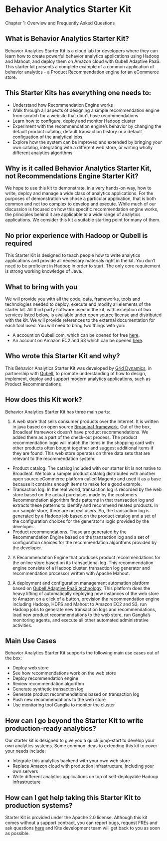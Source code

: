 Behavior Analytics Starter Kit
==============================
Chapter 1: Overview and Frequently Asked Questions


What is Behavior Analytics Starter Kit?
---------------------------------------

Behavior Analytics Starter Kit is a cloud lab for developers where they can learn how to create powerful behavior 
analytics applications using Hadoop and Mahout, and deploy them on Amazon cloud with Qubell Adaptive PaaS. This 
starter kit presents a complete example of a common application of behavior analytics - a Product Recommendation 
engine for an eCommerce store. 

This Starter Kits has everything one needs to: 
----------------------------------------------
- Understand how Recommendation Engine works
- Walk through all aspects of designing a simple recommendation engine from scratch for a website that didn't have recommendations
- Learn how to configure, deploy and monitor Hadoop cluster 
- Experiment with the recommendation engine’s behavior by changing the default product catalog, default transaction history or a default configuation of the analytical jobs 
- Explore how the system can be improved and extended by bringing your own catalog, integrating with a different web store, or writing wholly different analytics algorithms

Why is it called Behavior Analytics Starter Kit, not Recommendations Engine Starter Kit?
----------------------------------------------------------------------------------------
We hope to use this kit to demonstrate, in a very hands-on way, how to write, deploy and manage a wide class of 
analytics applications. For the purposes of demonstration we chose a particular application, that is both common
and not too complex to develop and execute. While much of our discussion is focused on how this specific 
recommendation engine works, the principles behind it are applicable to a wide range of analytics applications.
We consider this kit a suitable starting point for many of them. 

No prior experience with Hadoop or Qubell is required
-----------------------------------------------------
This Starter Kit is designed to teach people how to write analytics applications and provide all necessary 
materials right in the kit. You don’t need to be proficient in Hadoop in order to start. The only core requirement 
is strong working knowledge of Java. 


What to bring with you
----------------------
We will provide you with all the code, data, frameworks, tools and technologies needed to deploy, execute and 
modify all elements of the starter kit. All third party software used in the kit, with exception of two services 
listed below, is available under open source license and distributed with the kit. We will provide references to 
the external documentation for each tool used. You will need to bring two things with you:
- A account on Qubell.com, which can be opened for free [here](http://qubell.com). 
- An account on Amazon EC2 and S3 which can be opened [here](http://aws.amazon.com/ec2/).

Who wrote this Starter Kit and why?
-----------------------------------
This Behavior Analytics Starter Kit was developed by [Grid Dynamics](http://griddynamics.com), in partnership with [Qubell](http://qubell.com/), to promote 
understanding of how to design, implement, deploy and support modern analytics applications, such as Product 
Recommendations

How does this Kit work?
-----------------------
Behavior Analytics Starter Kit has three main parts:
1) A web store that sells consumer products over the Internet. It is written in java based on open source 
[Broadleaf framework](http://www.broadleafcommerce.org/). Out of the box, Broadleaf framework doesn’t have product recommendations. We added them as 
a part of the check-out process. The product recommendation logic will match the items in the shopping card with 
other products often bought together and suggest additional items if they are found. This web store operates on 
three data sets that are relevant to the recommendation system:
- Product catalog. The catalog included with our starter kit is not native to Broadleaf. We took a sample product 
catalog distributed with another open source eCommerce platform called Magento and used it as a base because it 
contains enough items to make for a good example. 
- Transaction log. In the real world, transaction log is recorded by the web store based on the actual purchases
made by the customers. Recommendation algorithm finds patterns in that transaction log and extracts these 
patterns to identify and recommend related products. In our sample store, there are no real users. So, the 
transaction log is generated by a Hadoop job based on the product catalog and a set of the configuration choices 
for the generator’s logic provided by the developer. 
- Product recommendations. These are generated by the Recommendation Engine based on the transaction log and a 
set of configuration choices for the recommendation algorithms provided by the developer. 

2) A Recommendation Engine that produces product recommendations for the online store based on its transactional 
log. This recommendation engine consists of a Hadoop cluster, transaction log generator and recommendation 
processor written with Apache Mahout. 

3) A deployment and configuration management automation platform based on [Qubell Adaptive PaaS technology](http://qubell.com/product/qubell-platform/). This 
platform does the heavy lifting of automatically deploying new instances of the web store to Amazon on a click 
of a button, provision the recommendation engine including Hadoop, HDFS and Mahout to Amazon EC2 and S3, run 
Hadoop jobs to generate new transaction logs and recommendations, load new product recommendations to the web 
store, run Ganglia’s monitoring agents, and execute all other automated administrative activities.

Main Use Cases
--------------
Behavior Analytics Starter Kit supports the following main use cases out of the box:
- Deploy web store 
- See how recommendations work on the web store
- Deploy recommendation engine 
- Review recommendation algorithm
- Generate synthetic transaction log
- Generate product recommendations based on transaction log
- Push new recommendations to the web store
- Use monitoring tool Ganglia to  monitor the cluster

How can I go beyond the Starter Kit to write production-ready analytics? 
-----------------------------------------------------------------------
Our starter kit is designed to give you a quick jump-start to develop your own analytics systems. Some common 
ideas to extending this kit to cover your needs include:
- Integrate this analytics backend with your own web store
- Replace Amazon cloud with production infrastructure, including your own servers
- Write different analytics applications on top of self-deployable Hadoop infrastructure

How can I get help taking this Starter Kit to production systems?
-----------------------------------------------------------------
Starter Kit is provided under the Apache 2.0 license. Although this kit comes without a support contract, you 
can report bugs, request FREs and ask questions [here](https://qubell.zendesk.com/home) and Kits development team will get back to you as soon 
as possible.
